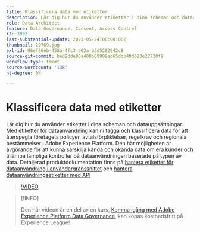 ```yaml
---
title: Klassificera data med etiketter
description: Lär dig hur du använder etiketter i dina scheman och datauppsättningar.
role: Data Architect
feature: Data Governance, Consent, Access Control
kt: 3992
last-substantial-update: 2023-05-24T00:00:00Z
thumbnail: 29709.jpg
exl-id: 96ef86eb-458a-4fc3-a62a-b3d5202942c8
source-git-commit: bed2dde00a408b69909ed65ddb40d683e22720f9
workflow-type: tm+mt
source-wordcount: '138'
ht-degree: 0%

---
```


# Klassificera data med etiketter

Lär dig hur du använder etiketter i dina scheman och datauppsättningar. Med etiketter för dataanvändning kan ni tagga och klassificera data för att återspegla företagets policyer, avtalsförpliktelser, regelkrav och regionala bestämmelser i Adobe Experience Platform. Den här möjligheten är avgörande för att kunna särskilja kända och okända data om era kunder och tillämpa lämpliga kontroller på dataanvändningen baserade på typen av data. Detaljerad produktdokumentation finns på [hantera etiketter för dataanvändning i användargränssnittet](https://experienceleague.adobe.com/docs/experience-platform/data-governance/labels/user-guide.html) och [hantera dataanvändningsetiketter med API](https://experienceleague.adobe.com/docs/experience-platform/data-governance/labels/dataset-api.html)

>[!VIDEO](https://video.tv.adobe.com/v/29709?learn=on)

>[!INFO]
>
> Den här videon är en del av en kurs, [Komma igång med Adobe Experience Platform Data Governance](https://experienceleague.adobe.com/?recommended=ExperiencePlatform-D-1-2021.1.dgov.gs), kan köpas kostnadsfritt på Experience League!
